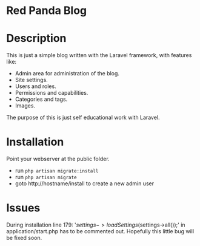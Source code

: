 Red Panda Blog
==============

Description
===========
This is just a simple blog written with the Laravel framework, with features like:
  * Admin area for administration of the blog.
  * Site settings.
  * Users and roles.
  * Permissions and capabilities.
  * Categories and tags.
  * Images.

The purpose of this is just self educational work with Laravel. 

Installation
============

Point your webserver at the public folder.

* run `php artisan migrate:install`
* run `php artisan migrate`
* goto http://hostname/install to create a new admin user


Issues
======

During installation line 179: '$settings->loadSettings($settings->all());' in application/start.php has to be commented out.
Hopefully this little bug will be fixed soon.
